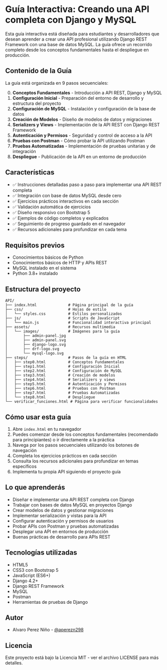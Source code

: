 # Guía Interactiva: Creando una API completa con Django y MySQL

Esta guía interactiva está diseñada para estudiantes y desarrolladores que desean aprender a crear una API profesional utilizando Django REST Framework con una base de datos MySQL. La guía ofrece un recorrido completo desde los conceptos fundamentales hasta el despliegue en producción.

## Contenido de la Guía

La guía está organizada en 9 pasos secuenciales:

0. **Conceptos Fundamentales** - Introducción a API REST, Django y MySQL
1. **Configuración Inicial** - Preparación del entorno de desarrollo y estructura del proyecto
2. **Configuración de MySQL** - Instalación y configuración de la base de datos
3. **Creación de Modelos** - Diseño de modelos de datos y migraciones
4. **Serializers y Views** - Implementación de la API REST con Django REST Framework
5. **Autenticación y Permisos** - Seguridad y control de acceso a la API
6. **Pruebas con Postman** - Cómo probar la API utilizando Postman
7. **Pruebas Automatizadas** - Implementación de pruebas unitarias y de integración
8. **Despliegue** - Publicación de la API en un entorno de producción

## Características

- ✅ Instrucciones detalladas paso a paso para implementar una API REST completa
- ✅ Integración con base de datos MySQL desde cero
- ✅ Ejercicios prácticos interactivos en cada sección
- ✅ Validación automática de ejercicios
- ✅ Diseño responsivo con Bootstrap 5
- ✅ Ejemplos de código completos y explicados
- ✅ Seguimiento de progreso guardado en el navegador
- ✅ Recursos adicionales para profundizar en cada tema

## Requisitos previos

- Conocimientos básicos de Python
- Conocimientos básicos de HTTP y APIs REST
- MySQL instalado en el sistema
- Python 3.8+ instalado

## Estructura del proyecto

```
API/
├── index.html              # Página principal de la guía
├── css/                    # Hojas de estilo
│   └── styles.css          # Estilos personalizados
├── js/                     # Scripts de JavaScript
│   └── main.js             # Funcionalidad interactiva principal
├── assets/                 # Recursos multimedia
│   └── images/             # Imágenes para la guía
│       ├── admin-panel.jpg
│       ├── admin-panel.svg
│       ├── django-logo.svg
│       ├── drf-logo.svg
│       └── mysql-logo.svg
├── steps/                  # Pasos de la guía en HTML
│   ├── step0.html          # Conceptos Fundamentales
│   ├── step1.html          # Configuración Inicial
│   ├── step2.html          # Configuración de MySQL
│   ├── step3.html          # Creación de modelos
│   ├── step4.html          # Serializers y views
│   ├── step5.html          # Autenticación y Permisos
│   ├── step6.html          # Pruebas con Postman
│   ├── step7.html          # Pruebas Automatizadas
│   └── step8.html          # Despliegue
└── verificar_funciones.html # Página para verificar funcionalidades
```

## Cómo usar esta guía

1. Abre `index.html` en tu navegador
2. Puedes comenzar desde los conceptos fundamentales (recomendado para principiantes) o ir directamente a la práctica
3. Navega por los pasos secuenciales utilizando los botones de navegación
4. Completa los ejercicios prácticos en cada sección
5. Consulta los recursos adicionales para profundizar en temas específicos
6. Implementa tu propia API siguiendo el proyecto guía

## Lo que aprenderás

- Diseñar e implementar una API REST completa con Django
- Trabajar con bases de datos MySQL en proyectos Django
- Crear modelos de datos y gestionar migraciones
- Implementar serialización y vistas para la API
- Configurar autenticación y permisos de usuarios
- Probar APIs con Postman y pruebas automatizadas
- Desplegar una API en entornos de producción
- Buenas prácticas de desarrollo para APIs REST

## Tecnologías utilizadas

- HTML5
- CSS3 con Bootstrap 5
- JavaScript (ES6+)
- Django 4.2+
- Django REST Framework
- MySQL
- Postman
- Herramientas de pruebas de Django

## Autor

- Alvaro Perez Niño - [@aperezn298](https://github.com/aperezn298)

## Licencia

Este proyecto está bajo la Licencia MIT - ver el archivo LICENSE para más detalles.
